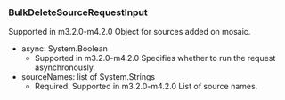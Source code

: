 ### BulkDeleteSourceRequestInput
Supported in m3.2.0-m4.2.0
  Object for sources added on mosaic.

- async: System.Boolean
  - Supported in m3.2.0-m4.2.0
      Specifies whether to run the request asynchronously.
- sourceNames: list of System.Strings
  - Required. Supported in m3.2.0-m4.2.0
      List of source names.
